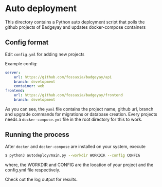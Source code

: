 # Auto deployment

This directory contains a Python auto deployment script that polls the github
projects of Badgeyay and updates docker-compose containers

## Config format

Edit `config.yml` for adding new projects

Example config:
```yml
server:
    url: https://github.com/fossasia/badgeyay/api
    branch: development
    container: web
frontend:
    url: https://github.com/fossasia/badgeyay/frontend
    branch: development
```

As you can see, the `yaml` file contains the project name, github url, branch and upgrade commands for migrations or database creation. Every projects needs a `docker-compose.yml` file in the root directory for this to work.

## Running the process

After `docker` and `docker-compose` are installed on your system, execute

```bash
$ python3 autodeploy/main.py --workdir WORKDIR --config CONFIG
```
where, the WORKDIR and CONFIG are the location of your project and the config.yml file respectively.

Check out the log output for results.
